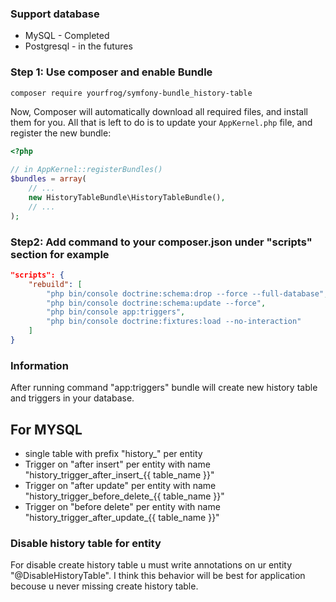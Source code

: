 ### Support database
- MySQL - Completed
- Postgresql - in the futures

### Step 1: Use composer and enable Bundle

```bash
composer require yourfrog/symfony-bundle_history-table
```

Now, Composer will automatically download all required files, and install them
for you. All that is left to do is to update your ``AppKernel.php`` file, and
register the new bundle:

```php
<?php

// in AppKernel::registerBundles()
$bundles = array(
    // ...
    new HistoryTableBundle\HistoryTableBundle(),
    // ...
);
```


### Step2: Add command to your composer.json under "scripts" section for example
```json
"scripts": {
	"rebuild": [
	    "php bin/console doctrine:schema:drop --force --full-database",
	    "php bin/console doctrine:schema:update --force",
	    "php bin/console app:triggers",
	    "php bin/console doctrine:fixtures:load --no-interaction"
	]
}
```


### Information
After running command "app:triggers" bundle will create new history table and triggers in your database.

## For MYSQL
- single table with prefix "history_" per entity
- Trigger on "after insert" per entity with name "history_trigger_after_insert_{{ table_name }}"
- Trigger on "after update" per entity with name "history_trigger_before_delete_{{ table_name }}"
- Trigger on "before delete" per entity with name "history_trigger_after_update_{{ table_name }}"


### Disable history table for entity
For disable create history table u must write annotations on ur entity "@DisableHistoryTable". I think this behavior will be best for application becouse u never missing create history table.
